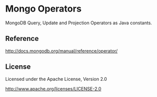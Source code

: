 Mongo Operators
===============

MongoDB Query, Update and Projection Operators as Java constants.

Reference
-

http://docs.mongodb.org/manual/reference/operator/


License
-

Licensed under the Apache License, Version 2.0

http://www.apache.org/licenses/LICENSE-2.0